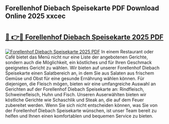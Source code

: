 ## Forellenhof Diebach Speisekarte PDF Download Online 2025 xxcec

# <h2><a href="http://gcanc6x.nevu.top/?p=Forellenhof+Diebach+Speisekarte">🔗 👉🔴 Forellenhof Diebach Speisekarte 2025 PDF</a></h2>

[![Forellenhof Diebach Speisekarte 2025 PDF](https://i.imgur.com/dBaPXMq.png)](http://gcanc6x.nevu.top/?p=Forellenhof+Diebach+Speisekarte)
In einem Restaurant oder Café bietet das Menü nicht nur eine Liste der angebotenen Gerichte, sondern auch die Möglichkeit, ein köstliches und für Ihren Geschmack geeignetes Gericht zu wählen. Wir bieten auf unserer Forellenhof Diebach Speisekarte einen Salatbereich an, in dem Sie aus Salaten aus frischem Gemüse und Obst für eine gesunde Ernährung wählen können. Für diejenigen, die Fleisch mögen, bieten wir eine umfangreiche Auswahl an Gerichten auf der Forellenhof Diebach Speisekarte an: Rindfleisch, Schweinefleisch, Huhn und Fisch. Unseren Auserwählten bieten wir köstliche Gerichte wie Schaschlik und Steak an, die auf dem Feuer zubereitet werden. Wenn Sie sich nicht entscheiden können, was Sie von der Forellenhof Diebach Speisekarte wünschen, ist unser Team bereit zu helfen und Ihnen einen komfortablen und bequemen Service zu bieten.
